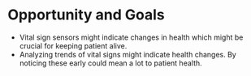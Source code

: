 # Opportunity and Goals

* Vital sign sensors might indicate changes in health which might be crucial for keeping patient alive.
* Analyzing trends of vital signs might indicate health changes. By noticing these early could mean a lot to patient health.
